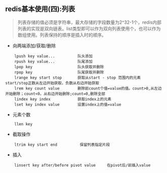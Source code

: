## redis基本使用(四):列表
>列表存储的值必须是字符串，最大存储的字段数量为2^32-1个，redis内部列表的实现是双向链表。list类型即可以作为双向列表使用个，也可以作为数组使用。列表保持的顺序是插入时的顺序。

* 向两端添加/获取/删除
```
    lpush key value...          队头添加
    rpush key value...          队尾添加
    lpop key                    队头获取并删除
    rpop key                    队尾获取并删除
    lrange key start stop       获取从start - stop 范围内的元素 start/stop正数从左边开始获取，负数从右边开始获取
    lrem key count value        删除前count个值=value的值。count>0,从左边开始删除；count<0，从右边开始删除;count=0,删除全部
    lindex key index            获取index上的元素
    lset key index value        设置index上的值=value
```

* 元素个数
```
    llen key
```

* 截取操作
```
    ltrim key start end          保留列表指定片段
```

* 插入
```
    linsert key after/before pivot value     在pivot后/前插入value
```